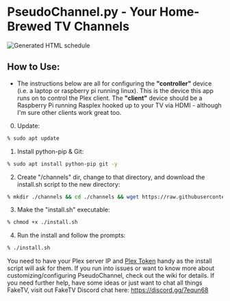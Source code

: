 # PseudoChannel.py - Your Home-Brewed TV Channels

![Generated HTML schedule](https://i.imgur.com/SNJ3DXC.gif)

## How to Use:

- The instructions below are all for configuring the **"controller"** device (i.e. a laptop or raspberry pi running linux). This is the device this app runs on to control the Plex client. The **"client"** device should be a Raspberry Pi running Rasplex hooked up to your TV via HDMI - although I'm sure other clients work great too. 

0. Update:

```bash
% sudo apt update
```

1. Install python-pip & Git:

```bash
% sudo apt install python-pip git -y
```

2. Create "/channels" dir, change to that directory, and download the install.sh script to the new directory:

```bash
% mkdir ./channels && cd ./channels && wget https://raw.githubusercontent.com/FakeTV/pseudo-channel/develop/main-dir/install.sh .
```

3. Make the "install.sh" executable:

```bash
% chmod +x ./install.sh
```

4. Run the install and follow the prompts:

```bash
% ./install.sh
```

You need to have your Plex server IP and [Plex Token](https://bit.ly/2p7RtOu) handy as the install script will ask for them. If you run into issues or want to know more about customizing/configuring PseudoChannel, check out the wiki for details. If you need further help, have some ideas or just want to chat all things FakeTV, visit out FakeTV Discord chat here: https://discord.gg/7equn68